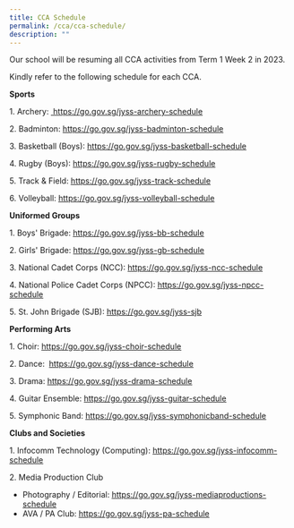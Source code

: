 ```yaml
---
title: CCA Schedule
permalink: /cca/cca-schedule/
description: ""
---
```

<p>Our school will be resuming all CCA activities from Term 1 Week 2 in 2023.</p>
<p>Kindly refer to the following schedule for each CCA.</p>
<p><strong>Sports</strong></p>
<p>1. Archery:  <u><a href="https://go.gov.sg/jyss-archery-schedule-2021" target="_blank" rel="noopener">&nbsp;</a><a href="https://go.gov.sg/jyss-archery-schedule">https://go.gov.sg/jyss-archery-schedule</a></u></p>
<p>2. Badminton: <u><a href="https://go.gov.sg/jyss-badminton-schedul">https://go.gov.sg/jyss-badminton-schedule</a></u></p>
<p>3. Basketball (Boys): <u><a href="https://docs.google.com/spreadsheets/d/1flTXKJhxLQIDNO7Bx2Siu1KbwC-kSMxj/edit?usp=sharing&ouid=100489842546183031767&rtpof=true&sd=true">https://go.gov.sg/jyss-basketball-schedule</a></u></p>
<p>4. Rugby (Boys): <a href="https://go.gov.sg/jyss-rugby-schedule-2022" target="_blank" rel="noopener">https://go.gov.sg/jyss-rugby-schedule</a></p>
<p>5. Track &amp; Field: <u><a href="https://go.gov.sg/jyss-track-schedule">https://go.gov.sg/jyss-track-schedule</a></u></p>
<p>6. Volleyball: <u><a href="https://go.gov.sg/jyss-volleyball-schedule">https://go.gov.sg/jyss-volleyball-schedule</a></u></p>
<p><strong>Uniformed Groups</strong></p>
<p>1. Boys' Brigade: <u><a href="https://go.gov.sg/jyss-bb-schedule">https://go.gov.sg/jyss-bb-schedule</a></u></p>
<p>2. Girls' Brigade: <u><a href="https://go.gov.sg/jyss-gb-schedule-2021" target="_blank" rel="noopener">https://go.gov.sg/jyss-gb-schedule</a><br /></u></p>
<p>3. National Cadet Corps (NCC): <u><a href="https://go.gov.sg/jyss-ncc-schedule">https://go.gov.sg/jyss-ncc-schedule</a></u></p>
<p>4. National Police Cadet Corps (NPCC): <u><a href="https://go.gov.sg/jyss-npcc-schedule">https://go.gov.sg/jyss-npcc-schedule</a></u></p>
<p>5. St. John Brigade (SJB): <u><a href="https://go.gov.sg/jyss-sjb">https://go.gov.sg/jyss-sjb</a></u></p>
<p><strong>Performing Arts</strong></p>
<p>1. Choir: <u><a href="https://go.gov.sg/jyss-choir-schedule">https://go.gov.sg/jyss-choir-schedule</a></u></p>
<p>2. Dance: &nbsp;<u><a href="https://go.gov.sg/jyss-dance-schedule">https://go.gov.sg/jyss-dance-schedule</a></u></p>
<p>3. Drama: <u><a href="https://go.gov.sg/jyss-drama-schedule">https://go.gov.sg/jyss-drama-schedule</a></u></p>
<p>4. Guitar Ensemble: <u><a href="https://go.gov.sg/jyss-guitar-schedule">https://go.gov.sg/jyss-guitar-schedule</a></u></p>
<p>5. Symphonic Band: <u><a href="https://go.gov.sg/jyss-symphonicband-schedule-2021" target="_blank" rel="noopener">https://go.gov.sg/jyss-symphonicband-schedule</a></u></p>
<p><strong>Clubs and Societies</strong></p>
<p>1. Infocomm Technology (Computing): <u><a href="https://go.gov.sg/jyss-infocomm-schedule">https://go.gov.sg/jyss-infocomm-schedule</a></u></p>
<p>2. Media Production Club</p>
<ul>
<li>Photography / Editorial: <u><a href="https://go.gov.sg/jyss-mediaproductions-schedule">https://go.gov.sg/jyss-mediaproductions-schedule</a></u></li>
<li>AVA / PA Club: <a href="https://go.gov.sg/jyss-pa-schedule-2021" target="_blank" rel="noopener"><u>https://go.gov.sg/jyss-pa-schedule</u></a></li>
</ul>